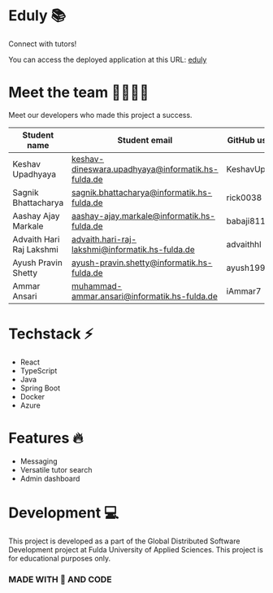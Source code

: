 # Eduly 📚
Connect with tutors!

You can access the deployed application at this URL: [eduly](http://20.56.148.2)

# Meet the team 👨‍💻👨‍💻

Meet our developers who made this project a success.

| Student name             | Student email                                     | GitHub username |
| ------------------------ | ------------------------------------------------- | --------------- |
| Keshav Upadhyaya         | keshav-dineswara.upadhyaya@informatik.hs-fulda.de | KeshavUpadhyaya |
| Sagnik Bhattacharya      | sagnik.bhattacharya@informatik.hs-fulda.de        | rick0038        |
| Aashay Ajay Markale      | aashay-ajay.markale@informatik.hs-fulda.de        | babaji811       |
| Advaith Hari Raj Lakshmi | advaith.hari-raj-lakshmi@informatik.hs-fulda.de   | advaithhl       |
| Ayush Pravin Shetty      | ayush-pravin.shetty@informatik.hs-fulda.de        | ayush1999-dot   |
| Ammar Ansari             | muhammad-ammar.ansari@informatik.hs-fulda.de      | iAmmar7         |

# Techstack ⚡

- React
- TypeScript
- Java
- Spring Boot
- Docker
- Azure

# Features 🔥

- Messaging
- Versatile tutor search
- Admin dashboard

# Development 💻

This project is developed as a part of the Global Distributed Software Development project at Fulda University of Applied Sciences. This project is for educational purposes only.

### MADE WITH 💛 AND CODE
